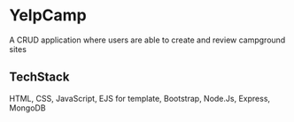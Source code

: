 # YelpCamp
A CRUD application where users are able to create and review campground sites

## TechStack
HTML, CSS, JavaScript, EJS for template, Bootstrap, Node.Js, Express, MongoDB
